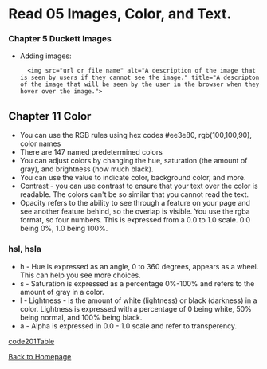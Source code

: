# Read 05 Images, Color, and Text.

### Chapter 5 Duckett Images

- Adding images:

        <img src="url or file name" alt="A description of the image that is seen by users if they cannot see the image." title="A descripton of the image that will be seen by the user in the browser when they hover over the image.">




## Chapter 11 Color  

- You can use the RGB rules using hex codes #ee3e80, rgb(100,100,90), color names
- There are 147 named predetermined colors
- You can adjust colors by changing the hue, saturation (the amount of gray), and brightness (how much black).
- You can use the value to indicate color, background color, and more.
- Contrast - you can use contrast to ensure that your text over the color is readable. The colors can't be so similar that you cannot read the text.
- Opacity refers to the ability to see through a feature on your page and see another feature behind, so the overlap is visible. You use the rgba format, so four numbers. This is expressed from a 0.0 to 1.0 scale. 0.0 being 0%, 1.0 being 100%.

### hsl, hsla

- h - Hue is expressed as an angle, 0 to 360 degrees, appears as a wheel. This can help you see more choices.
- s - Saturation is expressed as a percentage 0%-100% and refers to the amount of gray in a color.
- l - Lightness - is the amount of white (lightness) or black (darkness) in a color. Lightness is expressed with a percentage of 0 being white, 50% being normal, and 100% being black.
- a - Alpha is expressed in 0.0 - 1.0 scale and refer to transperency. 

[code201Table](code201Table.md)

[Back to Homepage](README.md)